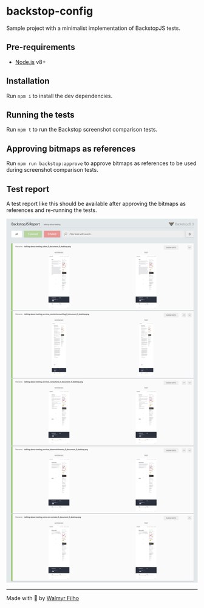# backstop-config

Sample project with a minimalist implementation of BackstopJS tests.

## Pre-requirements

- [Node.js](https://nodejs.org/) v8+

## Installation

Run `npm i` to install the dev dependencies.

## Running the tests

Run `npm t` to run the Backstop screenshot comparison tests.

## Approving bitmaps as references

Run `npm run backstop:approve` to approve bitmaps as references to be used during screenshot comparison tests.

## Test report

A test report like this should be available after approving the bitmaps as references and re-running the tests.

![BackstopJS html report](./backstopjs-report.png)

___

Made with 💚 by [Walmyr Filho](http://walmyr-filho.com)
